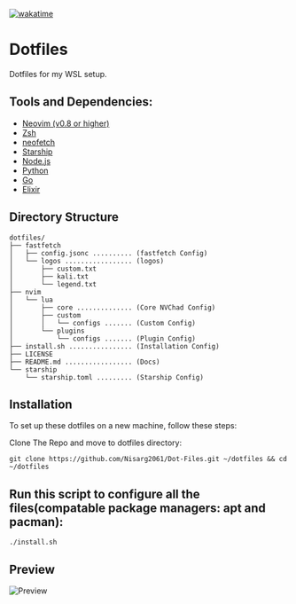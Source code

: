 [![wakatime](https://wakatime.com/badge/github/dracuxan/Dot-Files.svg)](https://wakatime.com/badge/github/dracuxan/Dot-Files)

# Dotfiles
Dotfiles for my WSL setup.

## Tools and Dependencies:

- [Neovim (v0.8 or higher)](https://neovim.io/)
- [Zsh](https://www.zsh.org/)
- [neofetch](https://github.com/dylanaraps/neofetch)
- [Starship](https://starship.rs/)
- [Node.js](https://nodejs.org/)
- [Python](https://www.python.org/)
- [Go](https://go.dev/)
- [Elixir](https://elixir-lang.org/)

## Directory Structure

```
dotfiles/
├── fastfetch
│   ├── config.jsonc .......... (fastfetch Config)
│   └── logos ................. (logos)
│       ├── custom.txt
│       ├── kali.txt
│       └── legend.txt
├── nvim
│   └── lua
│       ├── core .............. (Core NVChad Config)
│       ├── custom
│       │   └── configs ....... (Custom Config)
│       └── plugins
│           └── configs ....... (Plugin Config)
├── install.sh ................ (Installation Config)
├── LICENSE
├── README.md ................. (Docs)
└── starship
    └── starship.toml ......... (Starship Config)
```

## Installation
To set up these dotfiles on a new machine, follow these steps:

Clone The Repo and move to dotfiles directory:

```
git clone https://github.com/Nisarg2061/Dot-Files.git ~/dotfiles && cd ~/dotfiles
```

## Run this script to configure all the files(compatable package managers: apt and pacman):

  ```
  ./install.sh
  ```
## Preview
![Preview](https://github.com/user-attachments/assets/9d7a8281-d5b7-42e5-bd56-5a63797093cc)
